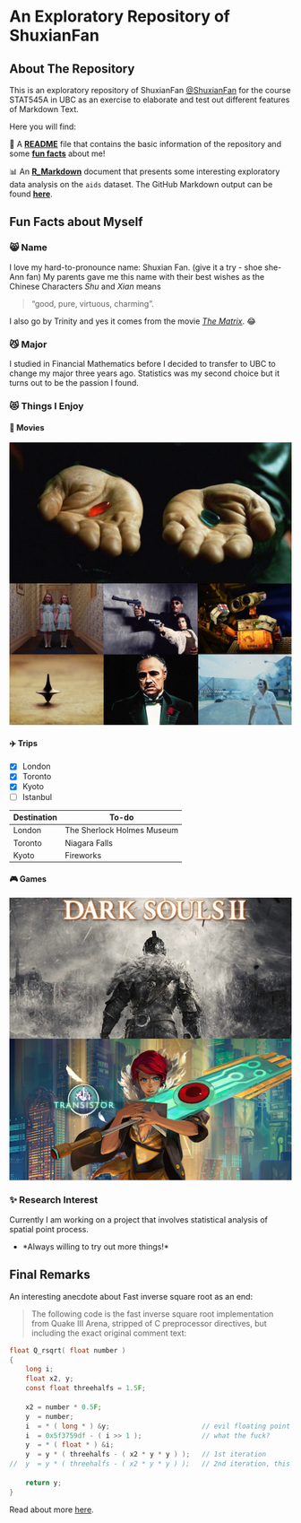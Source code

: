 
# An Exploratory Repository of ShuxianFan

## About The Repository

This is an exploratory repository of ShuxianFan [@ShuxianFan](https://github.com/ShuxianFan) for the course STAT545A in UBC as an exercise to elaborate and test out different features of Markdown Text. 

Here you will find:
  
  :memo: A [**README**](https://github.com/STAT545-UBC-students/hw01-ShuxianFan/blob/master/README.md) file that contains the basic information of the repository and some [**fun facts**](#fun-facts-about-myself) about me!
  
  :bar_chart: An [**R_Markdown**](https://github.com/STAT545-UBC-students/hw01-ShuxianFan/blob/master/hw01_aids.Rmd) document that presents some interesting exploratory data analysis on the `aids` dataset. The GitHub Markdown output can be found [**here**](https://github.com/STAT545-UBC-students/hw01-ShuxianFan/blob/master/hw01_aids.md).


## Fun Facts about Myself
### :smile_cat: Name 
I love my hard-to-pronounce name: Shuxian Fan. (give it a try - shoe she-Ann fan) 
My parents gave me this name with their best wishes as the Chinese Characters *Shu* and *Xian* means 
> “good, pure, virtuous, charming”. 

I also go by Trinity and yes it comes from the movie [*The Matrix*](https://en.wikipedia.org/wiki/The_Matrix). :joy: 

### :smirk_cat: Major
I studied in Financial Mathematics before I decided to transfer to UBC to change my major three years ago. Statistics was my second choice but it turns out to be the passion I found.

### :heart_eyes_cat: Things I Enjoy

#### :movie_camera: **Movies**
![partial_list](/hw01_README_files/movie.JPG)

#### :airplane: **Trips**
- [x] London
- [x] Toronto
- [x] Kyoto
- [ ] Istanbul

Destination  | To-do
------------ | -------------
London | The Sherlock Holmes Museum
Toronto | Niagara Falls
Kyoto | Fireworks

#### :video_game: Games
![game](/hw01_README_files/game.JPG)

### :sparkles: Research Interest
Currently I am working on a project that involves statistical analysis of spatial point process. 

  - \*Always willing to try out more things!\*

## Final Remarks
An interesting anecdote about Fast inverse square root as an end:
> The following code is the fast inverse square root implementation from Quake III Arena, stripped of C preprocessor directives, but including the exact original comment text:

```C
float Q_rsqrt( float number )
{
	long i;
	float x2, y;
	const float threehalfs = 1.5F;

	x2 = number * 0.5F;
	y  = number;
	i  = * ( long * ) &y;                       // evil floating point bit level hacking
	i  = 0x5f3759df - ( i >> 1 );               // what the fuck? 
	y  = * ( float * ) &i;
	y  = y * ( threehalfs - ( x2 * y * y ) );   // 1st iteration
//	y  = y * ( threehalfs - ( x2 * y * y ) );   // 2nd iteration, this can be removed

	return y;
}
```

Read about more [here](https://en.wikipedia.org/wiki/Fast_inverse_square_root).



